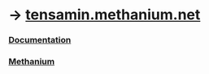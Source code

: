 # -> [tensamin.methanium.net](https://tensamin.methanium.net)

### [Documentation](https://docs.tensamin.methanium.net)

### [Methanium](https://methanium.net)
